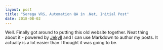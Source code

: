 ```yaml
---
layout: post
title: "Serega VRS, Automation QA in .Net, Initial Post"
date: 2018-08-02
---
```


Well. Finally got around to putting this old website together. 
Neat thing about it - powered by [Jekyll](http://jekyllrb.com) and I can use Markdown to author my posts. 
It actually is a lot easier than I thought it was going to be.
